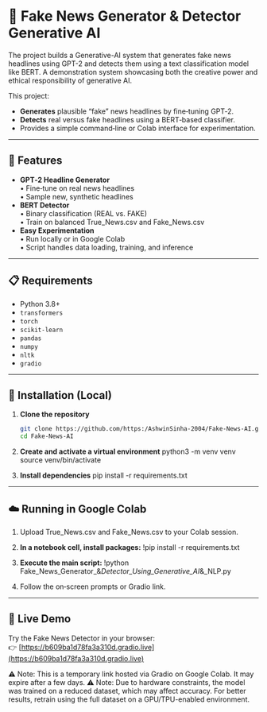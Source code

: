 # 📰 Fake News Generator & Detector Generative AI

The project builds a Generative-AI system that generates fake news headlines using GPT-2 and detects them using a text classification model like BERT.
A demonstration system showcasing both the creative power and ethical responsibility of generative AI. 

This project:
- **Generates** plausible “fake” news headlines by fine‑tuning GPT‑2.
- **Detects** real versus fake headlines using a BERT‑based classifier.
- Provides a simple command‑line or Colab interface for experimentation.

---

## 🚀 Features

- **GPT‑2 Headline Generator**  
  • Fine‑tune on real news headlines  
  • Sample new, synthetic headlines  
- **BERT Detector**  
  • Binary classification (REAL vs. FAKE)  
  • Train on balanced True_News.csv and Fake_News.csv  
- **Easy Experimentation**  
  • Run locally or in Google Colab  
  • Script handles data loading, training, and inference  

---

## 📋 Requirements

- Python 3.8+  
- `transformers`  
- `torch`  
- `scikit-learn`  
- `pandas`  
- `numpy`  
- `nltk`  
- `gradio`  

---

## 🔧 Installation (Local)

1. **Clone the repository**  
   ```bash
   git clone https://github.com/https:/AshwinSinha-2004/Fake-News-AI.git
   cd Fake-News-AI

2. **Create and activate a virtual environment**
    python3 -m venv venv
    source venv/bin/activate

3. **Install dependencies**
    pip install -r requirements.txt

---

## ☁️ Running in Google Colab

1. Upload True_News.csv and Fake_News.csv to your Colab session.

2. **In a notebook cell, install packages:**
    !pip install -r requirements.txt

3. **Execute the main script:**
    !python Fake_News_Generator_&_Detector_Using_Generative_AI_&_NLP.py

4. Follow the on‑screen prompts or Gradio link.

---

## 🚀 Live Demo

Try the Fake News Detector in your browser:  
👉 [https://b609ba1d78fa3a310d.gradio.live](https://b609ba1d78fa3a310d.gradio.live)

⚠️ Note: This is a temporary link hosted via Gradio on Google Colab. It may expire after a few days.
⚠️ Note: Due to hardware constraints, the model was trained on a reduced dataset, which may affect accuracy. For better results, retrain using the full dataset on a GPU/TPU-enabled environment.

